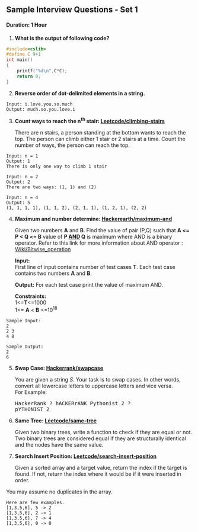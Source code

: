 ## Sample Interview Questions - Set 1
#### Duration: 1 Hour

1. <b>What is the output of following code? </b>
```c
#include<cslib>
#define C 9+1
int main()
{
	printf("%d\n",C*C);
	return 0;
}
```
2. <b>Reverse order of dot-delimited elements in a string. </b>
```
Input: i.love.you.so.much
Output: much.so.you.love.i
```
3. <b>Count ways to reach the n<sup>th</sup> stair: [Leetcode/climbing-stairs](https://leetcode.com/problems/climbing-stairs/)</b><p>
There are n stairs, a person standing at the bottom wants to reach the top. The person can climb either 1 stair or 2 stairs at a time. Count the number of ways, the person can reach the top.
</p>

```
Input: n = 1
Output: 1
There is only one way to climb 1 stair

Input: n = 2
Output: 2
There are two ways: (1, 1) and (2)

Input: n = 4
Output: 5
(1, 1, 1, 1), (1, 1, 2), (2, 1, 1), (1, 2, 1), (2, 2)
```
4. <b>Maximum and number determine: [Hackerearth/maximum-and](https://www.hackerearth.com/practice/basic-programming/bit-manipulation/basics-of-bit-manipulation/practice-problems/algorithm/maximum-and/)</b><div class="starwars-lab"><p>Given two numbers <strong>A</strong> and <strong>B</strong>. Find the value of pair (P,Q) such that <strong>A &lt;= P &lt; Q &lt;= B</strong> value of <strong>P <a href="http://en.wikipedia.org/wiki/Bitwise_operation#AND">AND</a> Q</strong> is maximum where AND is a binary operator. Refer to this link for more information about AND operator : [Wiki/Bitwise_operation](http://en.wikipedia.org/wiki/Bitwise_operation#AND) </p><p><strong>Input:</strong><br>
First line of input contains number of test cases <strong>T</strong>. Each test case contains two numbers <strong>A</strong> and <strong>B</strong>.  </p><p><strong>Output:</strong> For each test case print the value of maximum AND.  </p><p><strong>Constraints: </strong> <br>
1&lt;=<strong>T</strong>&lt;=1000<br>
1&lt;= <strong>A</strong> &lt; <strong>B</strong> &lt;=10<sup>18</sup> </p></div>

```
Sample Input:
2
2 3
4 8

Sample Output:
2
6
```
5. <b>Swap Case: [Hackerrank/swapcase](https://www.hackerrank.com/challenges/swap-case)</b><div>You are given a string <i>S</i>. Your task is to swap cases. In other words, convert all lowercase letters to uppercase letters and vice versa.</div><div>For Example: <pre>HackerRank ? hACKERrANK
Pythonist 2 ? pYTHONIST 2</pre></div>
6. <b>Same Tree: [Leetcode/same-tree](https://leetcode.com/problems/same-tree/description/)</b><div>
Given two binary trees, write a function to check if they are equal or not.
Two binary trees are considered equal if they are structurally identical and the nodes have the same value.</div>

7. <b>Search Insert Position: [Leetcode/search-insert-position](https://leetcode.com/problems/search-insert-position/description/)</b><div>Given a sorted array and a target value, return the index if the target is found. If not, return the index where it would be if it were inserted in order.

You may assume no duplicates in the array.

```
Here are few examples.
[1,3,5,6], 5 -> 2
[1,3,5,6], 2 -> 1
[1,3,5,6], 7 -> 4
[1,3,5,6], 0 -> 0
```
</div>
